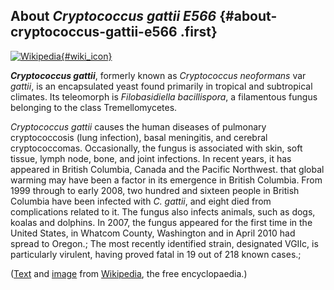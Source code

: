 About *Cryptococcus gattii E566* {#about-cryptococcus-gattii-e566 .first}
--------------------------------

[![Wikipedia](/img/wikipedia_logo_v2_en.png){#wiki_icon}](http://en.wikipedia.org/wiki/Cryptococcus_gattii)

***Cryptococcus gattii***, formerly known as *Cryptococcus neoformans*
var *gattii*, is an encapsulated yeast found primarily in tropical and
subtropical climates. Its teleomorph is *Filobasidiella bacillispora*, a
filamentous fungus belonging to the class Tremellomycetes.

*Cryptococcus gattii* causes the human diseases of pulmonary
cryptococcosis (lung infection), basal meningitis, and cerebral
cryptococcomas. Occasionally, the fungus is associated with skin, soft
tissue, lymph node, bone, and joint infections. In recent years, it has
appeared in British Columbia, Canada and the Pacific Northwest. that
global warming may have been a factor in its emergence in British
Columbia. From 1999 through to early 2008, two hundred and sixteen
people in British Columbia have been infected with *C. gattii*, and
eight died from complications related to it. The fungus also infects
animals, such as dogs, koalas and dolphins. In 2007, the fungus appeared
for the first time in the United States, in Whatcom County, Washington
and in April 2010 had spread to Oregon.; The most recently identified
strain, designated VGIIc, is particularly virulent, having proved fatal
in 19 out of 218 known cases.;

([Text](http://en.wikipedia.org/wiki/Cryptococcus_gattii) and
[image](https://commons.wikimedia.org/wiki/File:Cryptococcus_gattii_02.jpg)
from [Wikipedia](http://en.wikipedia.org/), the free encyclopaedia.)
